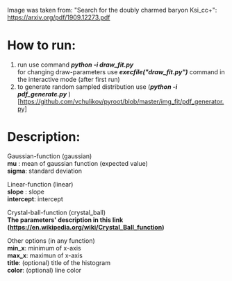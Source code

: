 Image was taken from: "Search for the doubly charmed baryon Ksi_cc+": https://arxiv.org/pdf/1909.12273.pdf

# How to run:
1. run use command ***python -i draw_fit.py***\
for changing draw-parameters use ***execfile("draw_fit.py")*** command in the interactive mode (after first run)
2. to generate random sampled distribution use 
(***python -i pdf_generate.py*** )[https://github.com/vchulikov/pyroot/blob/master/img_fit/pdf_generator.py]

# Description:

Gaussian-function (gaussian)\
**mu**   : mean of gaussian function (expected value)\
**sigma**: standard deviation

Linear-function (linear)\
**slope**    : slope\
**intercept**: intercept

Crystal-ball-function (crystal_ball)\
**The parameters' description in this link (https://en.wikipedia.org/wiki/Crystal_Ball_function)**

Other options (in any function)\
**min_x**: minimum of x-axis\
**max_x**: maximun of x-axis\
**title**: (optional) title of the histogram\
**color**: (optional) line color
